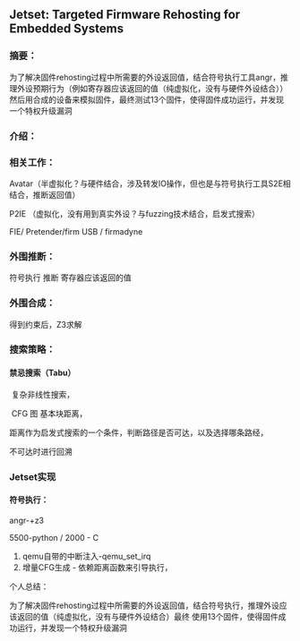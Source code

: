 ## Jetset: Targeted Firmware Rehosting for Embedded Systems 

### 摘要：

为了解决固件rehosting过程中所需要的外设返回值，结合符号执行工具angr，推理外设预期行为（例如寄存器应该返回的值（纯虚拟化，没有与硬件外设结合））然后用合成的设备来模拟固件，最终测试13个固件，使得固件成功运行，并发现一个特权升级漏洞

### 介绍：



### 相关工作：

Avatar（半虚拟化？与硬件结合，涉及转发IO操作，但也是与符号执行工具S2E相结合，推断返回值）

P2IE （虚拟化，没有用到真实外设？与fuzzing技术结合，启发式搜索）

FIE/ Pretender/firm USB / firmadyne



### 外围推断：

符号执行 推断 寄存器应该返回的值

### 外围合成：

得到约束后，Z3求解

### 搜索策略：

#### 禁忌搜索（Tabu）

​	复杂非线性搜索，

​	CFG 图 基本块距离，

距离作为启发式搜索的一个条件，判断路径是否可达，以及选择哪条路经，

不可达时进行回溯

### Jetset实现

#### 符号执行：

angr-+z3

5500-python / 2000 - C

1. qemu自带的中断注入-qemu_set_irq
2. 增量CFG生成 - 依赖距离函数来引导执行，



个人总结：

为了解决固件rehosting过程中所需要的外设返回值，结合符号执行，推理外设应该返回的值（纯虚拟化，没有与硬件外设结合）最终 使用13个固件，使得固件成功运行，并发现一个特权升级漏洞



